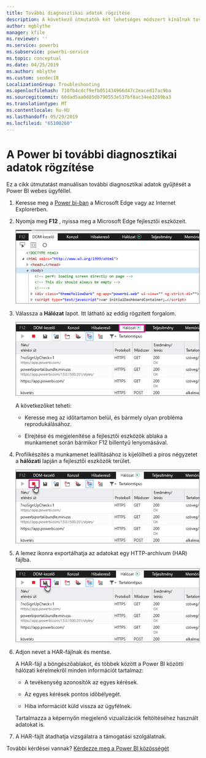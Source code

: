 ```yaml
---
title: További diagnosztikai adatok rögzítése
description: A következő útmutatók két lehetséges módszert kínálnak további diagnosztikai adatok manuális begyűjtésére a Power BI-webügyféltől.
author: mgblythe
manager: kfile
ms.reviewer: ''
ms.service: powerbi
ms.subservice: powerbi-service
ms.topic: conceptual
ms.date: 04/25/2019
ms.author: mblythe
ms.custom: seodec18
LocalizationGroup: Troubleshooting
ms.openlocfilehash: 710fb4cdcf9efb051434966d47c2eaced17ac9ba
ms.sourcegitcommit: 60dad5aa0d85db790553e537bf8ac34ee3289ba3
ms.translationtype: MT
ms.contentlocale: hu-HU
ms.lasthandoff: 05/29/2019
ms.locfileid: "65100260"
---
```

# <a name="capture-additional-diagnostic-information-for-power-bi"></a>A Power bi további diagnosztikai adatok rögzítése

Ez a cikk útmutatást manuálisan további diagnosztikai adatok gyűjtését a Power BI webes ügyféllel.

1. Keresse meg a [Power bi-ban](https://app.powerbi.com) a Microsoft Edge vagy az Internet Explorerben.

1. Nyomja meg **F12** , nyissa meg a Microsoft Edge fejlesztői eszközeit.

   ![Képernyőkép a Microsoft Edge fejlesztői eszközök elemek lap.](media/service-admin-capturing-additional-diagnostic-information-for-power-bi/edge-developer-tools.png)

1. Válassza a **Hálózat** lapot. Itt látható az eddig rögzített forgalom.

   ![Képernyőkép a Microsoft Edge fejlesztői eszközök hálózati lap.](media/service-admin-capturing-additional-diagnostic-information-for-power-bi/edge-network-tab.png)

    A következőket teheti:

    * Keresse meg az időtartamon belül, és bármely olyan probléma reprodukálásához.

    * Elrejtése és megjelenítése a fejlesztői eszközök ablaka a munkamenet során bármikor F12 billentyű lenyomásával.

1. Profilkészítés a munkamenet leállításához is kijelölheti a piros négyzetet a **hálózati** lapján a fejlesztői eszközök terület.

   ![Képernyőkép a Microsoft Edge fejlesztői eszközök hálózati lap kívül a leállítási gomb-hívással.](media/service-admin-capturing-additional-diagnostic-information-for-power-bi/edge-network-tab-stop.png)

1. A lemez ikonra exportálhatja az adatokat egy HTTP-archívum (HAR) fájlba.

   ![Képernyőkép a Microsoft Edge fejlesztői eszközök hálózati lap egy képfelirattal, a lemez ikonra.](media/service-admin-capturing-additional-diagnostic-information-for-power-bi/edge-network-tab-save.png)

1. Adjon nevet a HAR-fájlnak és mentse.

    A HAR-fájl a böngészőablakot, és többek között a Power BI közötti hálózati kérelmekről minden információt tartalmaz:

    * A tevékenység azonosítók az egyes kérések.

    * Az egyes kérések pontos időbélyegét.

    * Hiba információt küld vissza az ügyfélnek.

    Tartalmazza a képernyőn megjelenő vizualizációk feltöltéséhez használt adatokat is.

1. A HAR-fájlt átadhatja vizsgálatra a támogatási szolgálatnak.

További kérdései vannak? [Kérdezze meg a Power BI közösségét](http://community.powerbi.com/)
